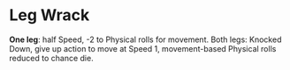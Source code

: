 # Leg Wrack

**One leg**: half Speed, -2 to Physical rolls for movement. Both legs: Knocked Down, give
up action to move at Speed 1, movement-based Physical rolls reduced to chance die.